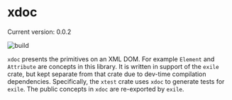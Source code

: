 # xdoc

Current version: 0.0.2

![build](https://github.com/webern/exile/workflows/exile%20ci/badge.svg)

`xdoc` presents the primitives on an XML DOM.
For example `Element` and `Attribute` are concepts in this library.
It is written in support of the `exile` crate, but kept separate from that crate due to dev-time
compilation dependencies.
Specifically, the `xtest` crate uses `xdoc` to generate tests for `exile`.
The public concepts in `xdoc` are re-exported by `exile`.